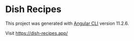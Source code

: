 # Dish Recipes

This project was generated with [Angular CLI](https://github.com/angular/angular-cli) version 11.2.6.

Visit https://dish-recipes.app/
